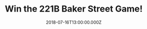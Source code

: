 ---
campaign-uuid: "c-fcc437f2-2aba-48d5-81da-c6a460cbe164"
type: "Competition"
category: "Gifts"
date: "2018-07-16T13:00:00.000Z"
end-date: "2018-08-16T23:59:00.000Z"
disable-form: false
is_promoted: false
has_entry_page: true
title: "Win the 221B Baker Street Game!"
competition-description: "<p>Want to get the boarding game #1 best seller on Amazon?\
  \ If the answer is YES! You won’t want to miss this: we’ve managed to get our hands\
  \ on one of the most enjoyable and mysterious boarding games the 221B Baker Street\
  \ Game for one of our lucky NME AAA members!</p>\r\n<p>Looking forward to beat your\
  \ opponent? Click below to know how!</p>"
hero-header: "Win the 221B Baker Street Game!"
terms-confirmation: "N/A"
banner-img: "https://assets.expresslyapp.com/asset-02a0d7b2-2562-4714-9abe-42a2480f0274.jpg"
logo-left-href: "http://aaa.nme.com"
logo-left-image: "https://assets.expresslyapp.com/asset-230f036c-ef76-476d-9b0e-23111ab749ce.jpg"
logo-left-title: "nme aaa"
bg-image-hero: "https://assets.expresslyapp.com/asset-475f8486-c8c2-4314-b6eb-197f6ebc3f32.jpg"
bg-image-first: "https://assets.expresslyapp.com/asset-a8ae6605-f359-4daf-bb08-f380654c75d7.jpg"
section1-content: "<p>Victorian London and somewhere from within the gloom of the\
  \ swirling mist, a muted cry is heard followed soon after by the sound of running\
  \ feet. Now is your turn to move around the streets of London in any direction you\
  \ choose, visiting various locations where you will collect clues, some of which\
  \ will be cryptic, some will be factual and others may be misleading!</p>\r\n<p>This\
  \ game is packed with opportunities to obstruct and outwit opponents providing 60\
  \ to 90 minutes of thought-provoking entertainment for 2 to 6 players..</p>"
entry-title: "Win the 221B Baker Street Game!"
entry-content: "Enter the draw to win the 221B Baker Street Game by completing the\
  \ form below and meet the headline acts of your festival wardrobe! before 23:59\
  \ on 16th of August 2018."
has-winner: false
prize-description: "The 221B Baker Street Game!"
special-conditions: "Multiple entries are allowed up to one every day."
---